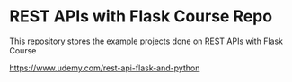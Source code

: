 # REST APIs with Flask Course Repo

This repository stores the example projects done on REST APIs with Flask Course

https://www.udemy.com/rest-api-flask-and-python
